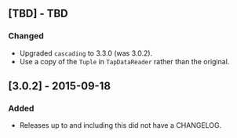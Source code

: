 ## [TBD] - TBD
### Changed
- Upgraded `cascading` to 3.3.0 (was 3.0.2).
- Use a copy of the `Tuple` in `TapDataReader` rather than the original.

## [3.0.2] - 2015-09-18
### Added
- Releases up to and including this did not have a CHANGELOG.
